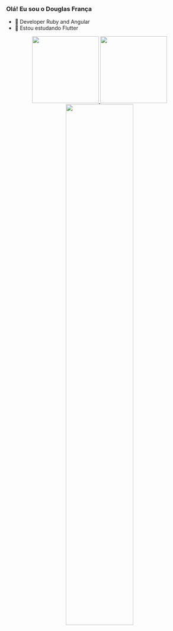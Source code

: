 ### Olá! Eu sou o Douglas França


- 🔭 Developer Ruby and Angular
- 🌱 Estou estudando Flutter

<div align="center">
  <a href="https://github.com/douglas-franca">
  <img height="180em" src="https://github-readme-stats.vercel.app/api?username=douglas-franca&show_icons=true&theme=dark&include_all_commits=true&count_private=true"/>
  <img height="180em" src="https://github-readme-stats.vercel.app/api/top-langs/?username=douglas-franca&layout=compact&langs_count=7&theme=dark"/>
</div>

<div align="center">
  <img width="60%" src="https://i.postimg.cc/m2tHLmXz/douglas-franca-1.png"/>
</div>
